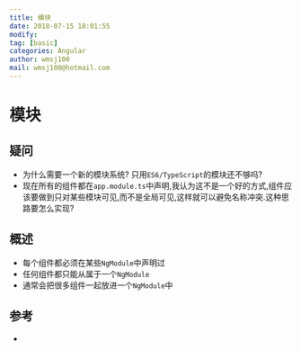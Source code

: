 ```yaml
---
title: 模块
date: 2018-07-15 18:01:55	
modify: 
tag: [basic]
categories: Angular 
author: wmsj100
mail: wmsj100@hotmail.com
---
```


# 模块

## 疑问
- 为什么需要一个新的模块系统? 只用`ES6/TypeScript`的模块还不够吗?
- 现在所有的组件都在`app.module.ts`中声明,我认为这不是一个好的方式,组件应该要做到只对某些模块可见,而不是全局可见,这样就可以避免名称冲突.这种思路要怎么实现?

## 概述
- 每个组件都必须在某些`NgModule`中声明过
- 任何组件都只能从属于一个`NgModule`
- 通常会把很多组件一起放进一个`NgModule`中


## 参考
- []()
